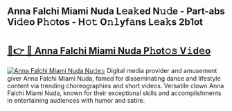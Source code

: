## Anna Falchi Miami Nuda L𝚎a𝚔ed N𝚞𝚍e - Part-abs Vi𝚍𝚎o P𝚑𝚘tos - H𝚘𝚝 O𝚗𝚕yf𝚊ns L𝚎a𝚔s 2b1ot

# <h2><a href="http://kfapux.oniu.top/?m=Anna+Falchi+Miami+Nuda">🔗👉 🔴 Anna Falchi Miami Nuda P𝚑ot𝚘𝚜 V𝚒d𝚎o</a></h2>

[![Anna Falchi Miami Nuda Nu𝚍e𝚜](https://i.imgur.com/0qMVB7G.gif)](http://kfapux.oniu.top/?m=Anna+Falchi+Miami+Nuda)
Digital media provider and amusement giver Anna Falchi Miami Nuda, famed for disseminating dance and lifestyle content via trending choreographies and short videos. Versatile clown Anna Falchi Miami Nuda, known for their exceptional skills and accomplishments in entertaining audiences with humor and satire.  

